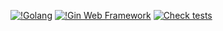 [![!Golang](https://img.shields.io/badge/Go-1.19-blue?logo=go&style=flat)](https://go.dev/)
[![!Gin Web Framework](https://img.shields.io/badge/Gin-1.8.1-3176d9?style=flat)](https://gin-gonic.com/)
[![Check tests](https://github.com/mcorreiab/financial-organizer-backend/actions/workflows/tests.yml/badge.svg)](https://github.com/mcorreiab/financial-organizer-backend/actions/workflows/tests.yml)